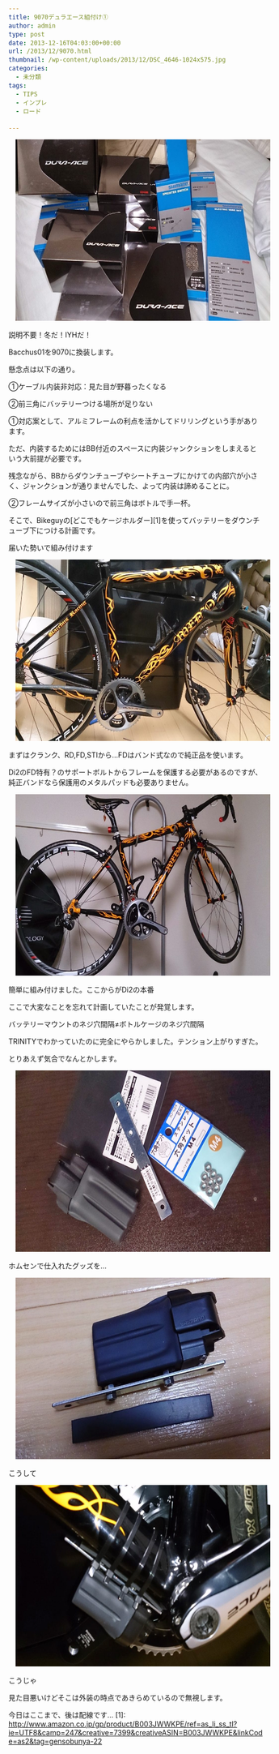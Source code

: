 ```yaml
---
title: 9070デュラエース組付け①
author: admin
type: post
date: 2013-12-16T04:03:00+00:00
url: /2013/12/9070.html
thumbnail: /wp-content/uploads/2013/12/DSC_4646-1024x575.jpg
categories:
  - 未分類
tags:
  - TIPS
  - インプレ
  - ロード

---
```

<div class="separator" style="clear: both; text-align: center;">
</div>

<div class="separator" style="clear: both; text-align: center;">
  <a href="/wp-content/uploads/2013/12/DSC_4646-1024x575.jpg" imageanchor="1" style="margin-left: 1em; margin-right: 1em;"><img border="0" src="/wp-content/uploads/2013/12/DSC_4646-1024x575.jpg" height="358" width="640" /></a>
</div>


説明不要！冬だ！IYHだ！

Bacchus01を9070に換装します。

懸念点は以下の通り。

①ケーブル内装非対応：見た目が野暮ったくなる

②前三角にバッテリーつける場所が足りない

①対応案として、アルミフレームの利点を活かしてドリリングという手があります。

ただ、内装するためにはBB付近のスペースに内装ジャンクションをしまえるという大前提が必要です。

残念ながら、BBからダウンチューブやシートチューブにかけての内部穴が小さく、ジャンクションが通りませんでした、よって内装は諦めることに。

②フレームサイズが小さいので前三角はボトルで手一杯。

そこで、Bikeguyの[どこでもケージホルダー][1]を使ってバッテリーをダウンチューブ下につける計画です。

届いた勢いで組み付けます

<div class="separator" style="clear: both; text-align: center;">
  <a href="/wp-content/uploads/2013/12/DSC_4649-1024x575.jpg" imageanchor="1" style="margin-left: 1em; margin-right: 1em;"><img border="0" src="/wp-content/uploads/2013/12/DSC_4649-1024x575.jpg" height="358" width="640" /></a>
</div>

まずはクランク、RD,FD,STIから…FDはバンド式なので純正品を使います。

Di2のFD特有？のサポートボルトからフレームを保護する必要があるのですが、純正バンドなら保護用のメタルパッドも必要ありません。

<div class="separator" style="clear: both; text-align: center;">
  <a href="/wp-content/uploads/2013/12/DSC_4650-1024x575.jpg" imageanchor="1" style="margin-left: 1em; margin-right: 1em;"><img border="0" src="/wp-content/uploads/2013/12/DSC_4650-1024x575.jpg" height="358" width="640" /></a>
</div>

簡単に組み付けました。ここからがDi2の本番

ここで大変なことを忘れて計画していたことが発覚します。

バッテリーマウントのネジ穴間隔≠ボトルケージのネジ穴間隔

TRINITYでわかっていたのに完全にやらかしました。テンション上がりすぎた。

とりあえず気合でなんとかします。

<div class="separator" style="clear: both; text-align: center;">
  <a href="/wp-content/uploads/2013/12/DSC_4653-1024x575.jpg" imageanchor="1" style="margin-left: 1em; margin-right: 1em;"><img border="0" src="/wp-content/uploads/2013/12/DSC_4653-1024x575.jpg" height="358" width="640" /></a>
</div>

ホムセンで仕入れたグッズを…

<div class="separator" style="clear: both; text-align: center;">
  <a href="/wp-content/uploads/2013/12/DSC_4658-1024x575.jpg" imageanchor="1" style="margin-left: 1em; margin-right: 1em;"><img border="0" src="/wp-content/uploads/2013/12/DSC_4658-1024x575.jpg" height="358" width="640" /></a>
</div>

こうして

<div class="separator" style="clear: both; text-align: center;">
  <a href="/wp-content/uploads/2013/12/DSC_4663-1024x575.jpg" imageanchor="1" style="margin-left: 1em; margin-right: 1em;"><img border="0" src="/wp-content/uploads/2013/12/DSC_4663-1024x575.jpg" height="358" width="640" /></a>
</div>

こうじゃ

見た目悪いけどそこは外装の時点であきらめているので無視します。

今日はここまで、後は配線です…
 [1]: http://www.amazon.co.jp/gp/product/B003JWWKPE/ref=as_li_ss_tl?ie=UTF8&camp=247&creative=7399&creativeASIN=B003JWWKPE&linkCode=as2&tag=gensobunya-22
